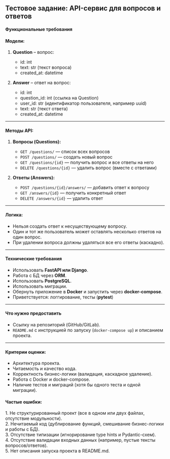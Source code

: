 **Тестовое задание: API-сервис для вопросов и ответов**  
---

#### **Функциональные требования**  
#### **Модели:**

1. **Question** – вопрос:  
   * id: int  
   * text: str (текст вопроса)  
   * created\_at: datetime

2. **Answer** – ответ на вопрос:  
   * id: int  
   * question\_id: int (ссылка на Question)  
   * user\_id: str (идентификатор пользователя, например uuid)  
   * text: str (текст ответа)  
   * created\_at: datetime

---

#### **Методы API:**

1. **Вопросы (Questions):**  
   * `GET /questions/` — список всех вопросов  
   * `POST /questions/` — создать новый вопрос  
   * `GET /questions/{id}` — получить вопрос и все ответы на него  
   * `DELETE /questions/{id}` — удалить вопрос (вместе с ответами)

2. **Ответы (Answers):**  
   * `POST /questions/{id}/answers/` — добавить ответ к вопросу  
   * `GET /answers/{id}` — получить конкретный ответ  
   * `DELETE /answers/{id}` — удалить ответ

---

#### **Логика:**

* Нельзя создать ответ к несуществующему вопросу.  
* Один и тот же пользователь может оставлять несколько ответов на один вопрос.  
* При удалении вопроса должны удаляться все его ответы (каскадно).

---

#### **Технические требования**

* Использовать **FastAPI или Django**.  
* Работа с БД через **ORM**.  
* Использовать **PostgreSQL**.  
* Использовать миграции.  
* Обернуть приложение в **Docker** и запустить через **docker-compose**.  
* Приветствуется: логгирование, тесты (**pytest**)

---

#### **Что нужно предоставить**

* Ссылку на репозиторий (GitHub/GitLab).  
* `README.md` с инструкцией по запуску (`docker-compose up`) и описанием проекта.

---

#### Критерии оценки:

* Архитектура проекта.  
* Читаемость и качество кода.  
* Корректность бизнес-логики (валидация, каскадное удаление).  
* Работа с Docker и docker-compose.  
* Наличие тестов и миграций (хотя бы одного теста и одной миграции).

   
#### **Частые ошибки:**  
1\. 	Не структурированный проект (все в одном или двух файлах, отсутствие модульности).  
2\. 	Нечитаемый код (дублирование функций, смешивание бизнес-логики и работы с БД).  
3\. 	Отсутствие типизации (игнорирование type hints и Pydantic-схем).  
4\. 	Отсутствие валидации входных данных (например, пустые тексты вопросов/ответов).  
5\. 	Нет описания запуска проекта в README.md.  
